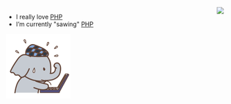 <img align="right" src="https://github-readme-stats.vercel.app/api?username=VanLin444&theme=vision-friendly-dark&show_icons=true&hide_border=true&count_private=true" />

<p align="left">

- I really love [PHP](https://www.php.net/)
- I’m currently "sawing" [PHP](https://github.com/VanLin444/ChillChat)

</p>

<img align="left" src="https://github.com/VanLin444/VanLin444/blob/main/elephant.gif" width="150px" />
